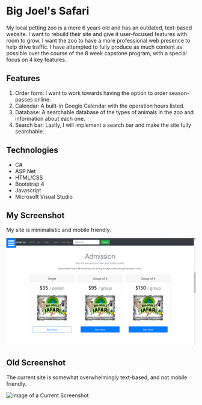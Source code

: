 # Big Joel's Safari

My local petting zoo is a mere 6 years old and has an outdated, text-based website. 
I want to rebuild their site and give it user-focused features with room to grow. 
I want the zoo to have a more professional web presence to help drive traffic. 
I have attempted to fully produce as much content as possible over the course of the 
8 week capstone program, with a special focus on 4 key features.

## Features

1. Order form: I want to work towards having the option to order season-passes online.
1. Calendar: A built-in Google Calendar with the operation hours listed.
1. Database: A searchable database of the types of animals in the zoo and information about each one.
1. Search bar: Lastly, I will implement a search bar and make the site fully searchable.

## Technologies

- C#
- ASP.Net
- HTML/CSS
- Bootstrap 4
- Javascript
- Microsoft Visual Studio

## My Screenshot

My site is minimalistic and mobile friendly.

![Image of a Screenshot of my page](https://github.com/JessicaNations/BigJoelSafari/blob/master/screenshot.png)

## Old Screenshot

The current site is somewhat overwhelmingly text-based, and not mobile friendly.

![Image of a Current Screenshot](https://github.com/JessicaNations/BigJoelSafari/blob/master/oldscreenshot.png)
